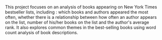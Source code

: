 This project focuses on an analysis of books appearing on New York Times bestseller lists, including : which books and authors appeared the most often, whether there is a relationship between how often an author appears on the list, number of his/her books on the list and the author's average rank. It also explores common themes in the best-selling books using word count analysis of book descriptions.
